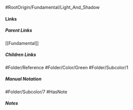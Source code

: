#RootOrigin/Fundamental/Light_And_Shadow
#### Links
##### Parent Links
[[Fundamental]]
##### Children Links
#Folder/Reference
#Folder/Color/Green
#Folder/Subcolor/1
##### Manual Notation
#Folder/Subcolor/7
#HasNote
##### Notes
